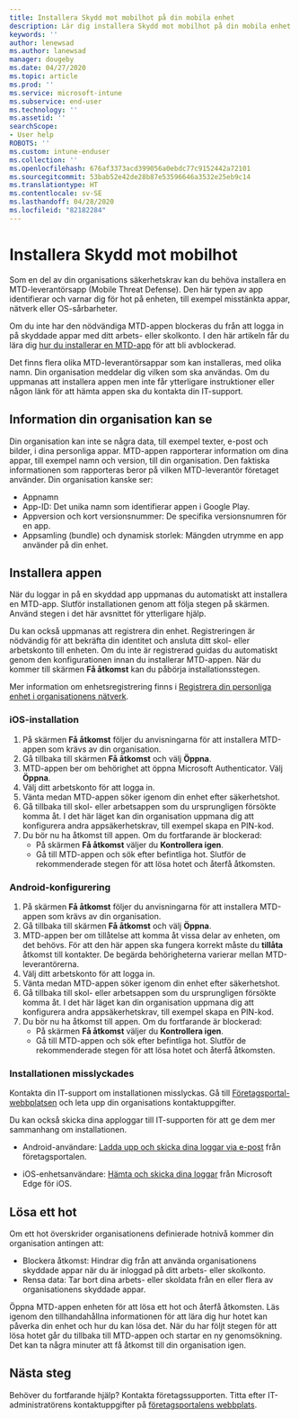 ```yaml
---
title: Installera Skydd mot mobilhot på din mobila enhet
description: Lär dig installera Skydd mot mobilhot på din mobila enhet.
keywords: ''
author: lenewsad
ms.author: lanewsad
manager: dougeby
ms.date: 04/27/2020
ms.topic: article
ms.prod: ''
ms.service: microsoft-intune
ms.subservice: end-user
ms.technology: ''
ms.assetid: ''
searchScope:
- User help
ROBOTS: ''
ms.custom: intune-enduser
ms.collection: ''
ms.openlocfilehash: 676af3373acd399056a0ebdc77c9152442a72101
ms.sourcegitcommit: 53bab52e42de28b87e53596646a3532e25eb9c14
ms.translationtype: HT
ms.contentlocale: sv-SE
ms.lasthandoff: 04/28/2020
ms.locfileid: "82182284"
---
```

# <a name="install-mobile-threat-defense"></a>Installera Skydd mot mobilhot   

Som en del av din organisations säkerhetskrav kan du behöva installera en MTD-leverantörsapp (Mobile Threat Defense). Den här typen av app identifierar och varnar dig för hot på enheten, till exempel misstänkta appar, nätverk eller OS-sårbarheter.  

Om du inte har den nödvändiga MTD-appen blockeras du från att logga in på skyddade appar med ditt arbets- eller skolkonto. I den här artikeln får du lära dig [hur du installerar en MTD-app](set-up-mobile-threat-defense.md#install-app) för att bli avblockerad.  

Det finns flera olika MTD-leverantörsappar som kan installeras, med olika namn. Din organisation meddelar dig vilken som ska användas. Om du uppmanas att installera appen men inte får ytterligare instruktioner eller någon länk för att hämta appen ska du kontakta din IT-support. 


## <a name="information-your-organization-can-see"></a>Information din organisation kan se   

Din organisation kan inte se några data, till exempel texter, e-post och bilder, i dina personliga appar. MTD-appen rapporterar information om dina appar, till exempel namn och version, till din organisation. Den faktiska informationen som rapporteras beror på vilken MTD-leverantör företaget använder. Din organisation kanske ser:   

* Appnamn  
* App-ID: Det unika namn som identifierar appen i Google Play.  
* Appversion och kort versionsnummer: De specifika versionsnumren för en app.  
* Appsamling (bundle) och dynamisk storlek: Mängden utrymme en app använder på din enhet. 


## <a name="install-app"></a>Installera appen    
När du loggar in på en skyddad app uppmanas du automatiskt att installera en MTD-app. Slutför installationen genom att följa stegen på skärmen. Använd stegen i det här avsnittet för ytterligare hjälp.  
 
Du kan också uppmanas att registrera din enhet. Registreringen är nödvändig för att bekräfta din identitet och ansluta ditt skol- eller arbetskonto till enheten. Om du inte är registrerad guidas du automatiskt genom den konfigurationen innan du installerar MTD-appen. När du kommer till skärmen **Få åtkomst** kan du påbörja installationsstegen.  

Mer information om enhetsregistrering finns i [Registrera din personliga enhet i organisationens nätverk](https://docs.microsoft.com/azure/active-directory/user-help/user-help-register-device-on-network).  

### <a name="ios-setup"></a>iOS-installation  

1. På skärmen **Få åtkomst** följer du anvisningarna för att installera MTD-appen som krävs av din organisation.   
2. Gå tillbaka till skärmen **Få åtkomst** och välj **Öppna**.  
3. MTD-appen ber om behörighet att öppna Microsoft Authenticator. Välj **Öppna**. 
4. Välj ditt arbetskonto för att logga in. 
5. Vänta medan MTD-appen söker igenom din enhet efter säkerhetshot. 
6. Gå tillbaka till skol- eller arbetsappen som du ursprungligen försökte komma åt. I det här läget kan din organisation uppmana dig att konfigurera andra appsäkerhetskrav, till exempel skapa en PIN-kod.   
7. Du bör nu ha åtkomst till appen. Om du fortfarande är blockerad:  
    * På skärmen **Få åtkomst** väljer du **Kontrollera igen**.  
    * Gå till MTD-appen och sök efter befintliga hot. Slutför de rekommenderade stegen för att lösa hotet och återfå åtkomsten.    

### <a name="android-setup"></a>Android-konfigurering 

1. På skärmen **Få åtkomst** följer du anvisningarna för att installera MTD-appen som krävs av din organisation.  
2. Gå tillbaka till skärmen **Få åtkomst** och välj **Öppna**.  
3. MTD-appen ber om tillåtelse att komma åt vissa delar av enheten, om det behövs. För att den här appen ska fungera korrekt måste du **tillåta** åtkomst till kontakter. De begärda behörigheterna varierar mellan MTD-leverantörerna.  
4. Välj ditt arbetskonto för att logga in.  
5. Vänta medan MTD-appen söker igenom din enhet efter säkerhetshot.  
6. Gå tillbaka till skol- eller arbetsappen som du ursprungligen försökte komma åt. I det här läget kan din organisation uppmana dig att konfigurera andra appsäkerhetskrav, till exempel skapa en PIN-kod.  
7. Du bör nu ha åtkomst till appen. Om du fortfarande är blockerad:  
    * På skärmen **Få åtkomst** väljer du **Kontrollera igen**.  
    * Gå till MTD-appen och sök efter befintliga hot. Slutför de rekommenderade stegen för att lösa hotet och återfå åtkomsten.  

### <a name="installation-failed"></a>Installationen misslyckades  

Kontakta din IT-support om installationen misslyckas. Gå till [Företagsportal-webbplatsen](https://go.microsoft.com/fwlink/?linkid=2010980) och leta upp din organisations kontaktuppgifter.  

Du kan också skicka dina apploggar till IT-supporten för att ge dem mer sammanhang om installationen.  
* Android-användare: [Ladda upp och skicka dina loggar via e-post](https://docs.microsoft.com/mem/intune/user-help/send-logs-to-your-it-admin-by-email-android) från företagsportalen.   

* iOS-enhetsanvändare: [Hämta och skicka dina loggar](https://docs.microsoft.com/intune/apps/manage-microsoft-edge#use-microsoft-edge-to-access-managed-app-logs) från Microsoft Edge för iOS.  

## <a name="resolve-a-threat"></a>Lösa ett hot  
Om ett hot överskrider organisationens definierade hotnivå kommer din organisation antingen att:  
   
* Blockera åtkomst: Hindrar dig från att använda organisationens skyddade appar när du är inloggad på ditt arbets- eller skolkonto.  
* Rensa data: Tar bort dina arbets- eller skoldata från en eller flera av organisationens skyddade appar.  

Öppna MTD-appen enheten för att lösa ett hot och återfå åtkomsten. Läs igenom den tillhandahållna informationen för att lära dig hur hotet kan påverka din enhet och hur du kan lösa det. När du har följt stegen för att lösa hotet går du tillbaka till MTD-appen och startar en ny genomsökning. Det kan ta några minuter att få åtkomst till din organisation igen.  

## <a name="next-steps"></a>Nästa steg  

Behöver du fortfarande hjälp? Kontakta företagssupporten. Titta efter IT-administratörens kontaktuppgifter på [företagsportalens webbplats](https://go.microsoft.com/fwlink/?linkid=2010980).

